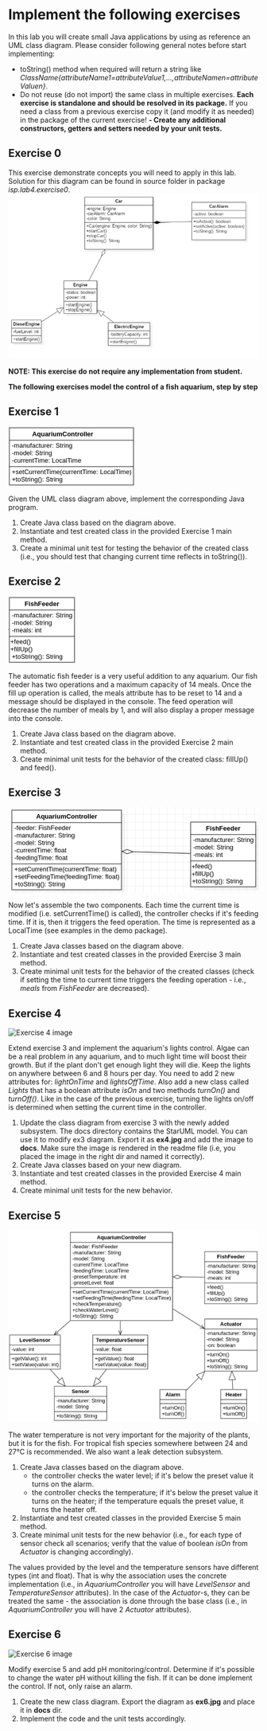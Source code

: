 # Implement the following exercises

In this lab you will create small Java applications by using as reference an UML class diagram. Please consider following general notes before start implementing:
- toString() method when required will return a string like *ClassName{attributeName1=attributeValue1,...,attributeNamen=attributeValuen}*.
- Do not reuse (do not import) the same class in multiple exercises. **Each exercise is standalone and should be resolved in its package.** If you need a class from a previous exercise copy it (and modify it as needed) in the package of the current exercise!
**- Create any additional constructors, getters and setters needed by your unit tests.**

## Exercise 0

This exercise demonstrate concepts you will need to apply in this lab. Solution for this diagram can be found in source folder in package *isp.lab4.exercise0*.
![Exercise 1 image](docs/ex0.jpg)

**NOTE: This exercise do not require any implementation from student.**

**The following exercises model the control of a fish aquarium, step by step**

## Exercise 1
![Exercise 1 image](docs/ex1.jpg)

Given the UML class diagram above, implement the corresponding Java program.

1. Create Java class based on the diagram above. 
2. Instantiate and test created class in the provided Exercise 1 main method.
3. Create a minimal unit test for testing the behavior of the created class (i.e., you should test that changing current time reflects in toString()).


## Exercise 2
![Exercise 2 image](docs/ex2.jpg)

The automatic fish feeder is a very useful addition to any aquarium.
Our fish feeder has two operations and a maximum capacity of 14 meals.
Once the fill up operation is called, the meals attribute has to be reset to 14
and a message should be displayed in the console. The feed operation will decrease
the number of meals by 1, and will also display a proper message into the console. 

1. Create Java class based on the diagram above. 
2. Instantiate and test created class in the provided Exercise 2 main method.
3. Create minimal unit tests for the behavior of the created class: fillUp() and feed(). 

## Exercise 3 
![Exercise 3 image](docs/ex3.jpg)

Now let's assemble the two components. Each time the current time is modified
(i.e. setCurrentTime() is called), the controller checks if it's feeding time.
If it is, then it triggers the feed operation. The time is represented as a LocalTime
(see examples in the demo package).

1. Create Java classes based on the diagram above. 
2. Instantiate and test created classes in the provided Exercise 3 main method.
3. Create minimal unit tests for the behavior of the created classes 
(check if setting the time to current time triggers the feeding operation - i.e., *meals* from *FishFeeder* are decreased).


## Exercise 4
![Exercise 4 image](docs/ex4.jpg)

Extend exercise 3 and implement the aquarium's lights control.
Algae can be a real problem in any aquarium, and to much light time will boost their growth.
But if the plant don't get enough light they will die. Keep the lights on anywhere between 6 and 8 hours per day. 
You need to add 2 new attributes for: _lightOnTime_ and _lightsOffTime_.
Also add a new class called *Lights* that has a boolean attribute *isOn* and two methods *turnOn()* and *turnOff()*.
Like in the case of the previous exercise, turning the lights on/off is determined when setting the current time in the controller.

1. Update the class diagram from exercise 3 with the newly added subsystem.
   The docs directory contains the StarUML model. You can use it to modify ex3 diagram. Export it as **ex4.jpg** and add the image to **docs**.
   Make sure the image is rendered in the readme file (i.e, you placed the image in the right dir and named it correctly).
2. Create Java classes based on your new diagram.
3. Instantiate and test created classes in the provided Exercise 4 main method.
4. Create minimal unit tests for the new behavior.

## Exercise 5 
![Exercise 5 image](docs/ex5.jpg)

The water temperature is not very important for the majority of the plants, but it is for the fish.
For tropical fish species somewhere between 24 and 27°C is recommended.
We also want a leak detection subsystem.

1. Create Java classes based on the diagram above.
   - the controller checks the water level; if it's below the preset value it turns on the alarm.
   - the controller checks the temperature; if it's below the preset value it turns on the heater;
   if the temperature equals the preset value, it turns the heater off.
2. Instantiate and test created classes in the provided Exercise 5 main method.
3. Create minimal unit tests for the new behavior (i.e., for each type of sensor check all scenarios; verify that the value of boolean *isOn* from *Actuator* is changing accordingly).

The values provided by the level and the temperature sensors have different types (int and float).
That is why the association uses the concrete implementation (i.e., in *AquariumController* you will have _LevelSensor_ and _TemperatureSensor_ attributes).
In the case of the _Actuator_-s, they can be treated the same - the association is done through the base class (i.e., in *AquariumController* you will have 2 _Actuator_ attributes).

## Exercise 6 
![Exercise 6 image](docs/ex6.jpg)

Modify exercise 5 and add pH monitoring/control.
Determine if it's possible to change the water pH without killing the fish.
If it can be done implement the control. If not, only raise an alarm.

1. Create the new class diagram. Export the diagram as **ex6.jpg** and place it in **docs** dir.
2. Implement the code and the unit tests accordingly. 

